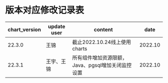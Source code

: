 
# 版本对应修改记录表
| chart_version | update user        | content                                         | date    |
|---------------|--------------------|-------------------------------------------------|-------------|
| 22.3.0        | 王锦                 | 截止2022.10.24线上使用charts                   | 2022.10 |
| 22.3.1        | 王宇、王锦            | 所有组件增加资源限额，Java、pgsql增加关闭监控设置  | 2022.10 |